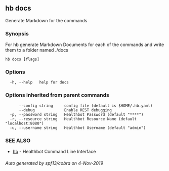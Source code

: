 ## hb docs

Generate Markdown for the commands

### Synopsis

For hb generate Markdown Documents for each of the commands and write them to a folder named ./docs

```
hb docs [flags]
```

### Options

```
  -h, --help   help for docs
```

### Options inherited from parent commands

```
      --config string     config file (default is $HOME/.hb.yaml)
      --debug             Enable REST debugging
  -p, --password string   Healthbot Password (default "****")
  -r, --resource string   Healthbot Resource Name (default "localhost:8080")
  -u, --username string   Healthbot Username (default "admin")
```

### SEE ALSO

* [hb](hb.md)	 - Healthbot Command Line Interface

###### Auto generated by spf13/cobra on 4-Nov-2019

